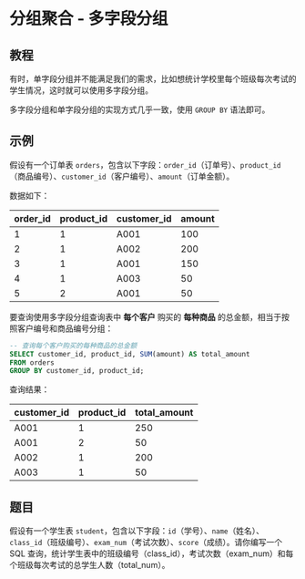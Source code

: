 # 分组聚合 - 多字段分组


## 教程
有时，单字段分组并不能满足我们的需求，比如想统计学校里每个班级每次考试的学生情况，这时就可以使用多字段分组。

多字段分组和单字段分组的实现方式几乎一致，使用 `GROUP BY` 语法即可。



## 示例
假设有一个订单表 `orders`，包含以下字段：`order_id`（订单号）、`product_id`（商品编号）、`customer_id`（客户编号）、`amount`（订单金额）。

数据如下：

| order_id | product_id | customer_id | amount |
|---------|-------------|--------|---------|
| 1       | 1      | A001        | 100    |
| 2       | 1      | A002        | 200    |
| 3       | 1      | A001        | 150    |
| 4       | 1      | A003        | 50     |
| 5 | 2 | A001 | 50 |



要查询使用多字段分组查询表中 **每个客户** 购买的 **每种商品** 的总金额，相当于按照客户编号和商品编号分组：

```sql
-- 查询每个客户购买的每种商品的总金额
SELECT customer_id, product_id, SUM(amount) AS total_amount
FROM orders
GROUP BY customer_id, product_id;
```



查询结果：

| customer_id | product_id | total_amount |
| ----------- | ---------- | ------------ |
| A001        | 1          | 250          |
| A001        | 2          | 50           |
| A002        | 1          | 200          |
| A003        | 1          | 50           |



## 题目

假设有一个学生表 `student`，包含以下字段：`id`（学号）、`name`（姓名）、`class_id`（班级编号）、`exam_num`（考试次数）、`score`（成绩）。请你编写一个 SQL 查询，统计学生表中的班级编号（class_id），考试次数（exam_num）和每个班级每次考试的总学生人数（total_num）。

